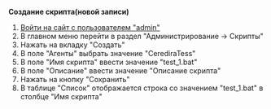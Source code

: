 **Создание скрипта(новой записи)**

1. [Войти на сайт с пользователем "admin"](https://github.com/Ceredira/CerediraTess_Test/blob/master/1.%20%D0%9A%D0%BE%D0%BC%D0%BF%D0%BE%D0%BD%D0%B5%D0%BD%D1%82%D1%8B/0.%20%D0%A8%D0%B0%D0%B3%D0%B8/1.%20%D0%92%D0%BE%D0%B9%D1%82%D0%B8%20%D0%BD%D0%B0%20%D1%81%D0%B0%D0%B9%D1%82%20%D1%81%20%D0%BF%D0%BE%D0%BB%D1%8C%D0%B7%D0%BE%D0%B2%D0%B0%D1%82%D0%B5%D0%BB%D0%B5%D0%BC%20username.md)
1. В главном меню перейти в раздел "Администрирование -> Скрипты"
1. Нажать на вкладку "Создать"
1. В поле "Агенты" выбрать значение "CerediraTess"
1. В поле "Имя скрипта" ввести значение "test_1.bat"
1. В поле "Описание" ввести значение "Описание скрипта"
1. Нажать на кнопку "Сохранить"
1. В таблице "Список" отображается строка со значением "test_1.bat" в столбце "Имя скрипта"